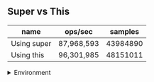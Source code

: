 ## Super vs This

|name|ops/sec|samples|
|-|-|-|
|Using super|87,968,593|43984890|
|Using this|96,301,985|48151011|


<details>
<summary>Environment</summary>

* __Machine:__ linux x64 | 4 vCPUs | 7.6GB Mem
* __Run:__ Thu Sep 04 2025 19:53:58 GMT+0000 (Coordinated Universal Time)
* __Node:__ `v23.11.1`
</details>

<!--
{"environment":{"platform":"linux","arch":"x64","cpus":4,"totalMemory":7.597843170166016},"benchmarks":[{"name":"Using super","samples":43984890,"opsSec":87968593.30367634},{"name":"Using this","samples":48151011,"opsSec":96301985.40524556}]}-->
